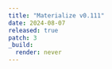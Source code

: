 ```yaml
---
title: "Materialize v0.111"
date: 2024-08-07
released: true
patch: 3
_build:
  render: never
---
```

